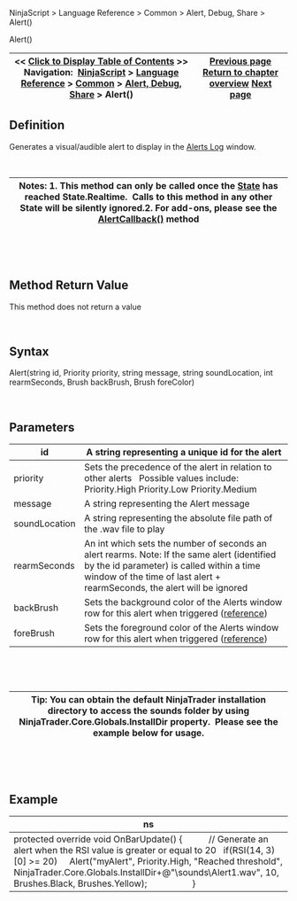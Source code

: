 ﻿


NinjaScript \> Language Reference \> Common \> Alert, Debug, Share \> Alert()






















Alert()







| \<\< [Click to Display Table of Contents](alert.md) \>\> **Navigation:**     [NinjaScript](ninjascript-1.md) \> [Language Reference](language_reference_wip-1.md) \> [Common](common-1.md) \> [Alert, Debug, Share](alert__debugging_and_sharing-1.md) \> Alert() | [Previous page](alert__debugging_and_sharing-1.md) [Return to chapter overview](alert__debugging_and_sharing-1.md) [Next page](clearoutputwindow-1.md) |
| --- | --- |











## Definition


Generates a visual/audible alert to display in the [Alerts Log](alerts_log-1.md) window.


 




| Notes:  1\. This method can only be called once the [State](state-1.md) has reached State.Realtime.  Calls to this method in any other State will be silently ignored.2\. For add\-ons, please see the [AlertCallback()](alertcallback-1.md) method |
| --- |



 


 


## Method Return Value


This method does not return a value


 


## Syntax
Alert(string id, Priority priority, string message, string soundLocation, int rearmSeconds, Brush backBrush, Brush foreColor)


 


## Parameters




| id | A string representing a unique id for the alert |
| --- | --- |
| priority | Sets the precedence of the alert in relation to other alerts   Possible values include:   Priority.High Priority.Low Priority.Medium |
| message | A string representing the Alert message |
| soundLocation | A string representing the absolute file path of the .wav file to play |
| rearmSeconds | An int which sets the number of seconds an alert rearms. Note: If the same alert (identified by the id parameter) is called within a time window of the time of last alert \+ rearmSeconds, the alert will be ignored |
| backBrush | Sets the background color of the Alerts window row for this alert when triggered ([reference](http://msdn.microsoft.com/en-us/library/system.drawing.color_members(v=vs.90).aspx)) |
| foreBrush | Sets the foreground color of the Alerts window row for this alert when triggered ([reference](http://msdn.microsoft.com/en-us/library/system.drawing.color_members(v=vs.90).aspx)) |



 


 




| Tip: You can obtain the default NinjaTrader installation directory to access the sounds folder by using NinjaTrader.Core.Globals.InstallDir property.  Please see the example below for usage. |
| --- |



 


 


## Example




| ns |
| --- |
| protected override void OnBarUpdate() {             // Generate an alert when the RSI value is greater or equal to 20    if(RSI(14, 3)\[0] \>\= 20)      Alert("myAlert", Priority.High, "Reached threshold", NinjaTrader.Core.Globals.InstallDir\+@"\\sounds\\Alert1\.wav", 10, Brushes.Black, Brushes.Yellow);                    } |









